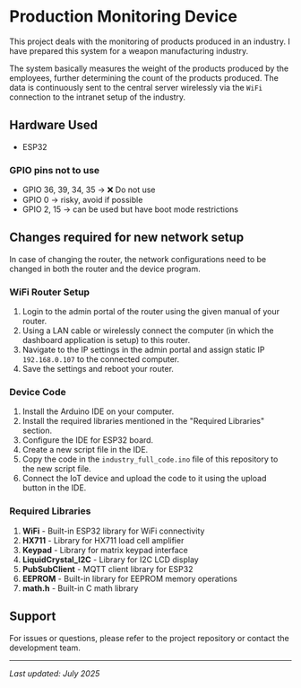 # Production Monitoring Device

This project deals with the monitoring of products produced in an industry. I have prepared this system for a weapon manufacturing industry. 

The system basically measures the weight of the products produced by the employees, further determining the count of the products produced. The data is continuously sent to the central server wirelessly via the `WiFi` connection to the intranet setup of the industry.

## Hardware Used

* ESP32

### GPIO pins not to use

* GPIO 36, 39, 34, 35 → ❌ Do not use
* GPIO 0 → risky, avoid if possible
* GPIO 2, 15 → can be used but have boot mode restrictions

## Changes required for new network setup

In case of changing the router, the network configurations need to be changed in both the router and the device program.

### WiFi Router Setup

1. Login to the admin portal of the router using the given manual of your router.
2. Using a LAN cable or wirelessly connect the computer (in which the dashboard application is setup) to this router.
3. Navigate to the IP settings in the admin portal and assign static IP `192.168.0.107` to the connected computer.
4. Save the settings and reboot your router.

### Device Code

1. Install the Arduino IDE on your computer.
2. Install the required libraries mentioned in the "Required Libraries" section.
3. Configure the IDE for ESP32 board.
4. Create a new script file in the IDE.
5. Copy the code in the `industry_full_code.ino` file of this repository to the new script file.
6. Connect the IoT device and upload the code to it using the upload button in the IDE.

### Required Libraries

1. **WiFi** - Built-in ESP32 library for WiFi connectivity
2. **HX711** - Library for HX711 load cell amplifier
3. **Keypad** - Library for matrix keypad interface
4. **LiquidCrystal_I2C** - Library for I2C LCD display
5. **PubSubClient** - MQTT client library for ESP32
6. **EEPROM** - Built-in library for EEPROM memory operations
7. **math.h** - Built-in C math library 

## Support

For issues or questions, please refer to the project repository or contact the development team.

---
*Last updated: July 2025*